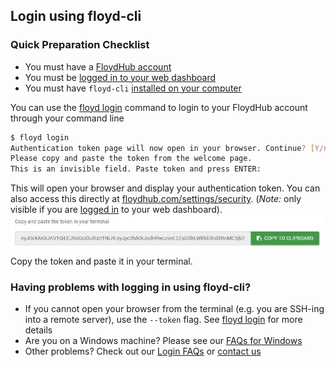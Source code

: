 ## Login using floyd-cli

### Quick Preparation Checklist

- You must have a [FloydHub account](https://www.floydhub.com/login)
- You must be [logged in to your web dashboard](https://www.floydhub.com/login)
- You must have `floyd-cli` [installed on your computer](../guides/install.md)

You can use the [floyd login](../commands/login.md) command to login to your FloydHub account through your command line

```bash
$ floyd login
Authentication token page will now open in your browser. Continue? [Y/n]: y
Please copy and paste the token from the welcome page.
This is an invisible field. Paste token and press ENTER:
```

This will open your browser and display your authentication token. You can also access this directly at [floydhub.com/settings/security](https://www.floydhub.com/settings/security). (*Note:* only visible if you are [logged in](https://www.floydhub.com/login) to your web dashboard). 
![Windows 10 Login](../img/login_token.jpg)
Copy the token and paste it in your terminal.

### Having problems with logging in using floyd-cli?

- If you cannot open your browser from the terminal (e.g. you are SSH-ing into a remote server), use the `--token` flag. See [floyd login](../commands/login.md) for more details
- Are you on a Windows machine? Please see our [FAQs for Windows](../faqs/authentication.md#windows)
- Other problems? Check out our [Login FAQs](../faqs/authentication.md#login) or [contact us](mailto:support@floydhub.com)